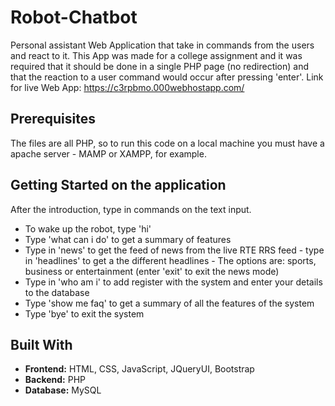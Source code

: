 # Robot-Chatbot

Personal assistant Web Application that take in commands from the users and react to it. This App was made for a college assignment and it was required that it should be done in a single PHP page (no redirection) and that the reaction to a user command would occur after pressing 'enter'.
Link for live Web App: https://c3rpbmo.000webhostapp.com/

## Prerequisites

The files are all PHP, so to run this code on a local machine you must have a apache server - MAMP or XAMPP, for example.

## Getting Started on the application

After the introduction, type in commands on the text input.
* To wake up the robot, type 'hi'
* Type 'what can i do' to get a summary of features
* Type in 'news' to get the feed of news from the live RTE RRS feed - type in 'headlines' to get a the different headlines - The options are: sports, business or entertainment (enter 'exit' to exit the news mode)
* Type in 'who am i' to add register with the system and enter your details to the database
* Type 'show me faq' to get a summary of all the features of the system
* Type 'bye' to exit the system

## Built With

* **Frontend:** HTML, CSS, JavaScript, JQueryUI, Bootstrap
* **Backend:** PHP
* **Database:** MySQL





